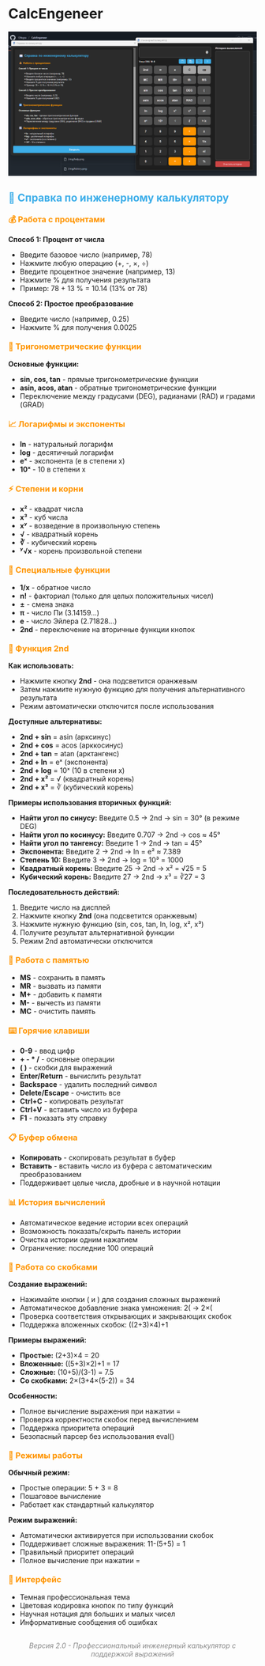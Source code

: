 # CalcEngeneer
![image](https://github.com/Ollegra/CalcEngeneer/blob/main/screenshot.png)
<h2 style="color: #3daee9; margin-bottom: 20px;">📖 Справка по инженерному калькулятору</h2>

<h3 style="color: #ff9500; margin-top: 20px;">💰 Работа с процентами</h3>
<p><strong>Способ 1: Процент от числа</strong></p>
<ul>
<li>Введите базовое число (например, 78)</li>
<li>Нажмите любую операцию (+, -, ×, ÷)</li>
<li>Введите процентное значение (например, 13)</li>
<li>Нажмите % для получения результата</li>
<li>Пример: 78 + 13 % = 10.14 (13% от 78)</li>
</ul>

<p><strong>Способ 2: Простое преобразование</strong></p>
<ul>
<li>Введите число (например, 0.25)</li>
<li>Нажмите % для получения 0.0025</li>
</ul>

<h3 style="color: #ff9500; margin-top: 20px;">🔢 Тригонометрические функции</h3>
<p><strong>Основные функции:</strong></p>
<ul>
<li><strong>sin, cos, tan</strong> - прямые тригонометрические функции</li>
<li><strong>asin, acos, atan</strong> - обратные тригонометрические функции</li>
<li>Переключение между градусами (DEG), радианами (RAD) и градами (GRAD)</li>
</ul>

<h3 style="color: #ff9500; margin-top: 20px;">📈 Логарифмы и экспоненты</h3>
<ul>
<li><strong>ln</strong> - натуральный логарифм</li>
<li><strong>log</strong> - десятичный логарифм</li>
<li><strong>eˣ</strong> - экспонента (e в степени x)</li>
<li><strong>10ˣ</strong> - 10 в степени x</li>
</ul>

<h3 style="color: #ff9500; margin-top: 20px;">⚡ Степени и корни</h3>
<ul>
<li><strong>x²</strong> - квадрат числа</li>
<li><strong>x³</strong> - куб числа</li>
<li><strong>xʸ</strong> - возведение в произвольную степень</li>
<li><strong>√</strong> - квадратный корень</li>
<li><strong>∛</strong> - кубический корень</li>
<li><strong>ʸ√x</strong> - корень произвольной степени</li>
</ul>

<h3 style="color: #ff9500; margin-top: 20px;">🧮 Специальные функции</h3>
<ul>
<li><strong>1/x</strong> - обратное число</li>
<li><strong>n!</strong> - факториал (только для целых положительных чисел)</li>
<li><strong>±</strong> - смена знака</li>
<li><strong>π</strong> - число Пи (3.14159...)</li>
<li><strong>e</strong> - число Эйлера (2.71828...)</li>
<li><strong>2nd</strong> - переключение на вторичные функции кнопок</li>
</ul>

<h3 style="color: #ff9500; margin-top: 20px;">🔄 Функция 2nd</h3>
<p><strong>Как использовать:</strong></p>
<ul>
<li>Нажмите кнопку <strong>2nd</strong> - она подсветится оранжевым</li>
<li>Затем нажмите нужную функцию для получения альтернативного результата</li>
<li>Режим автоматически отключится после использования</li>
</ul>

<p><strong>Доступные альтернативы:</strong></p>
<ul>
<li><strong>2nd + sin</strong> = asin (арксинус)</li>
<li><strong>2nd + cos</strong> = acos (арккосинус)</li>
<li><strong>2nd + tan</strong> = atan (арктангенс)</li>
<li><strong>2nd + ln</strong> = eˣ (экспонента)</li>
<li><strong>2nd + log</strong> = 10ˣ (10 в степени x)</li>
<li><strong>2nd + x²</strong> = √ (квадратный корень)</li>
<li><strong>2nd + x³</strong> = ∛ (кубический корень)</li>
</ul>

<p><strong>Примеры использования вторичных функций:</strong></p>
<ul>
<li><strong>Найти угол по синусу:</strong> Введите 0.5 → 2nd → sin = 30° (в режиме DEG)</li>
<li><strong>Найти угол по косинусу:</strong> Введите 0.707 → 2nd → cos ≈ 45°</li>
<li><strong>Найти угол по тангенсу:</strong> Введите 1 → 2nd → tan = 45°</li>
<li><strong>Экспонента:</strong> Введите 2 → 2nd → ln = e² ≈ 7.389</li>
<li><strong>Степень 10:</strong> Введите 3 → 2nd → log = 10³ = 1000</li>
<li><strong>Квадратный корень:</strong> Введите 25 → 2nd → x² = √25 = 5</li>
<li><strong>Кубический корень:</strong> Введите 27 → 2nd → x³ = ∛27 = 3</li>
</ul>

<p><strong>Последовательность действий:</strong></p>
<ol>
<li>Введите число на дисплей</li>
<li>Нажмите кнопку <strong>2nd</strong> (она подсветится оранжевым)</li>
<li>Нажмите нужную функцию (sin, cos, tan, ln, log, x², x³)</li>
<li>Получите результат альтернативной функции</li>
<li>Режим 2nd автоматически отключится</li>
</ol>

<h3 style="color: #ff9500; margin-top: 20px;">💾 Работа с памятью</h3>
<ul>
<li><strong>MS</strong> - сохранить в память</li>
<li><strong>MR</strong> - вызвать из памяти</li>
<li><strong>M+</strong> - добавить к памяти</li>
<li><strong>M-</strong> - вычесть из памяти</li>
<li><strong>MC</strong> - очистить память</li>
</ul>

<h3 style="color: #ff9500; margin-top: 20px;">⌨️ Горячие клавиши</h3>
<ul>
<li><strong>0-9</strong> - ввод цифр</li>
<li><strong>+ - * /</strong> - основные операции</li>
<li><strong>( )</strong> - скобки для выражений</li>
<li><strong>Enter/Return</strong> - вычислить результат</li>
<li><strong>Backspace</strong> - удалить последний символ</li>
<li><strong>Delete/Escape</strong> - очистить все</li>
<li><strong>Ctrl+C</strong> - копировать результат</li>
<li><strong>Ctrl+V</strong> - вставить число из буфера</li>
<li><strong>F1</strong> - показать эту справку</li>
</ul>

<h3 style="color: #ff9500; margin-top: 20px;">📋 Буфер обмена</h3>
<ul>
<li><strong>Копировать</strong> - скопировать результат в буфер</li>
<li><strong>Вставить</strong> - вставить число из буфера с автоматическим преобразованием</li>
<li>Поддерживает целые числа, дробные и в научной нотации</li>
</ul>

<h3 style="color: #ff9500; margin-top: 20px;">📊 История вычислений</h3>
<ul>
<li>Автоматическое ведение истории всех операций</li>
<li>Возможность показать/скрыть панель истории</li>
<li>Очистка истории одним нажатием</li>
<li>Ограничение: последние 100 операций</li>
</ul>

<h3 style="color: #ff9500; margin-top: 20px;">🔧 Работа со скобками</h3>
<p><strong>Создание выражений:</strong></p>
<ul>
<li>Нажимайте кнопки ( и ) для создания сложных выражений</li>
<li>Автоматическое добавление знака умножения: 2( → 2×(</li>
<li>Проверка соответствия открывающих и закрывающих скобок</li>
<li>Поддержка вложенных скобок: ((2+3)×4)+1</li>
</ul>

<p><strong>Примеры выражений:</strong></p>
<ul>
<li><strong>Простые:</strong> (2+3)×4 = 20</li>
<li><strong>Вложенные:</strong> ((5+3)×2)+1 = 17</li>
<li><strong>Сложные:</strong> (10+5)/(3-1) = 7.5</li>
<li><strong>Со скобками:</strong> 2×(3+4×(5-2)) = 34</li>
</ul>

<p><strong>Особенности:</strong></p>
<ul>
<li>Полное вычисление выражения при нажатии =</li>
<li>Проверка корректности скобок перед вычислением</li>
<li>Поддержка приоритета операций</li>
<li>Безопасный парсер без использования eval()</li>
</ul>

<h3 style="color: #ff9500; margin-top: 20px;">🎯 Режимы работы</h3>
<p><strong>Обычный режим:</strong></p>
<ul>
<li>Простые операции: 5 + 3 = 8</li>
<li>Пошаговое вычисление</li>
<li>Работает как стандартный калькулятор</li>
</ul>

<p><strong>Режим выражений:</strong></p>
<ul>
<li>Автоматически активируется при использовании скобок</li>
<li>Поддерживает сложные выражения: 11-(5+5) = 1</li>
<li>Правильный приоритет операций</li>
<li>Полное вычисление при нажатии =</li>
</ul>

<h3 style="color: #ff9500; margin-top: 20px;">🎨 Интерфейс</h3>
<ul>
<li>Темная профессиональная тема</li>
<li>Цветовая кодировка кнопок по типу функций</li>
<li>Научная нотация для больших и малых чисел</li>
<li>Информативные сообщения об ошибках</li>
</ul>

<p style="margin-top: 30px; text-align: center; color: #888888;">
<em>Версия 2.0 - Профессиональный инженерный калькулятор с поддержкой выражений</em>
</p>
